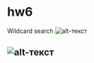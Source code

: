 # hw6
Wildcard search
![alt-текст](https://pp.userapi.com/c846122/v846122613/1e0c9/o6acLkBdOUc.jpg "Необязательный титул")
## ![alt-текст](https://pp.userapi.com/c830709/v830709469/c1363/ZTTuB0ejH5c.jpg "Необязательный титул")
